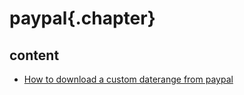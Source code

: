 ﻿
# paypal{.chapter}

## content

- [How to download a custom daterange from paypal](download_custom_daterange.md)
